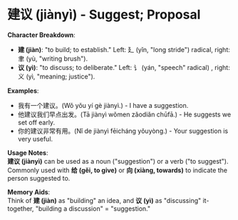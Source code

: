 # **建议 (jiànyì) - Suggest; Proposal**

**Character Breakdown**:  
- **建 (jiàn)**: "to build; to establish." Left: 廴 (yǐn, "long stride") radical, right: 聿 (yù, "writing brush").  
- **议 (yì)**: "to discuss; to deliberate." Left: 讠 (yán, "speech" radical) , right: 义 (yì, "meaning; justice").

**Examples**:  
- 我有一个建议。(Wǒ yǒu yí gè jiànyì.) - I have a suggestion.  
- 他建议我们早点出发。(Tā jiànyì wǒmen zǎodiǎn chūfā.) - He suggests we set off early.  
- 你的建议非常有用。(Nǐ de jiànyì fēicháng yǒuyòng.) - Your suggestion is very useful.

**Usage Notes**:  
**建议 (jiànyì)** can be used as a noun ("suggestion") or a verb ("to suggest"). Commonly used with **给 (gěi, to give)** or **向 (xiàng, towards)** to indicate the person suggested to.

**Memory Aids**:  
Think of **建 (jiàn)** as "building" an idea, and **议 (yì)** as "discussing" it-together, "building a discussion" = "suggestion."